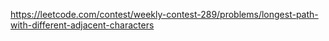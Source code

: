 https://leetcode.com/contest/weekly-contest-289/problems/longest-path-with-different-adjacent-characters